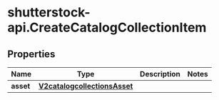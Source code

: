 # shutterstock-api.CreateCatalogCollectionItem

## Properties
Name | Type | Description | Notes
------------ | ------------- | ------------- | -------------
**asset** | [**V2catalogcollectionsAsset**](V2catalogcollectionsAsset.md) |  | 



